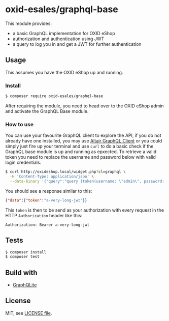 # oxid-esales/graphql-base

This module provides:
- a basic GraphQL implementation for OXID eShop
- authorization and authentication using JWT
- a query to log you in and get a JWT for further authentication

## Usage

This assumes you have the OXID eShop up and running.

### Install

```bash
$ composer require oxid-esales/graphql-base
```

After requiring the module, you need to head over to the OXID eShop admin and
activate the GraphQL Base module.

### How to use

You can use your favourite GraphQL client to explore the API, if you do not
already have one installed, you may use [Altair GraphQL Client](https://altair.sirmuel.design/) or
you could simply just fire up your terminal and use `curl` to do a basic check
if the GraphQL base module is up and running as epxected. To retrieve a valid
token you need to replace the username and password below with valid login
credentials.

```bash
$ curl http://oxideshop.local/widget.php?cl=graphql \
  -H 'Content-Type: application/json' \
  --data-binary '{"query":"query {token(username: \"admin\", password: \"admin\")}"}'
```

You should see a response similar to this:

```json
{"data":{"token":"a-very-long-jwt"}}
```

This `token` is then to be send as your authorization with every request in the
HTTP `Authorization` header like this:

```
Authorization: Bearer a-very-long-jwt
```

## Tests

```bash
$ composer install
$ composer test
```

## Build with

- [GraphQLite](https://graphqlite.thecodingmachine.io/)

## License

MIT, see [LICENSE file](LICENSE).

